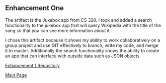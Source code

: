 
## Enhancement One



The artifact is the Jukebox app from CS 320.  I took and added a search functionality to the jukebox app that will query Wikipedia with the title of the song so that you can see more information about it.   

I chose this artifact because it shows my ability to work collaboratively on a group project and use GIT effectively to branch, write my code, and merge it to master.  Additionally the search functionality shows the ability to create an app that can interface with outside data such as JSON objects.  

[Enhancement 1 Repository](https://github.com/fastgunner/Jukebox/wiki)

[Main Page](https://fastgunner.github.io/index.html)
